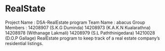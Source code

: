# RealState
Project Name : DSA-RealEstate program
Team Name : abacus
Group Members : 14208907 (S.K.G Duminda)
                14208973 (K.A.K.N Kualarathna)
                14208978 (Withanage Lakmali)
                14208979 (S.L Paththinigedara)
                14210028 (D.O.P Gallage)
RealEstate program to keep track of a	real  estate company’s residential listings.
